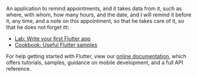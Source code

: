 
An application to remind appointments, and it takes data from it, such as where, with whom, how many hours, and the date, and I will remind it before it, any time, and a note on this appointment, so that he takes care of it, so that he does not forget itt:

- [Lab: Write your first Flutter app](https://flutter.dev/docs/get-started/codelab)
- [Cookbook: Useful Flutter samples](https://flutter.dev/docs/cookbook)

For help getting started with Flutter, view our
[online documentation](https://flutter.dev/docs), which offers tutorials,
samples, guidance on mobile development, and a full API reference.

